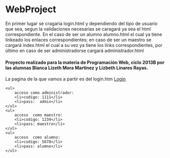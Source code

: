 WebProject
==========
<!doctype html>
<html lang="en">
<head>
	<meta charset="UTF-8">
	<title>Read me Plaese!</title>
	<link rel="stylesheet" type="text/css" href="css/bootstrap.css">
</head>
<body>
	<div class="span3"></div>
	<div class="span9">
		<div class="tab-content">
                                <div id="Inicio" class="tab-pane active">
                                    <p class="texto">
                                    	En primer lugar se cragaria login.html y dependiendo del tipo de usuario que sea, segun la validaciones necesarias se caragará ya sea el html correspondiente. En el caso de ser un alumno alumno.html el cual ya tiene linkeado los enlaces correspondientes; en caso de ser un maestro se cargará index.html el cual a su vez ya tiene los links correspondientes, por último en caso de ser administradorse cargará administrador.html</p>
                          </div>                
                            </div>    
	</div>
	  
<h4>Proyecto realizado para la materia de Programación Web, ciclo 2013B por las alumnas Blanca Lizeth Mora Martinez y Lizbeth Linares Rayas.</h4>
<p>
	La pagina de la que vamos a partir es del login.htm 
	<a href="alanturing.cucei.udg.mx/cc409/user205/ProyectoWeb/login.html ">Login </a>
	 	
	<ul>
		acceso como administrador: 
		<li>codigo: 1111</li>
		<li>pass:  admin</li>
	</ul>
	<ul>
		acceso 	como maestro:
		<li>codigo: 1234</li>
		<li>pass: maestro</li>
	</ul>
	<ul>
		acceso	como alumno:
		<li>codigo: 5678</li>
		<li>pass: alumno</li>
	</ul>
	
	
</p>

                                    
      
	
</body>
</html>